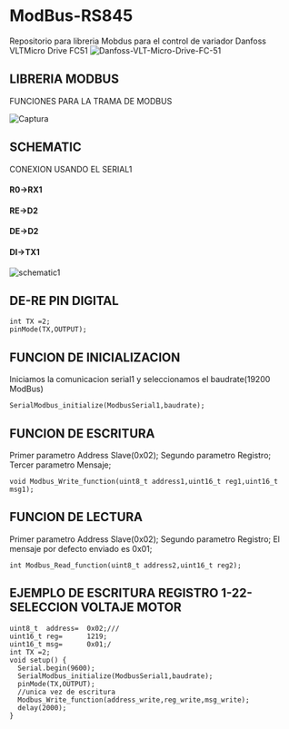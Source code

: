 # ModBus-RS845
Repositorio para libreria Mobdus para el control de variador Danfoss VLTMicro Drive FC51
![Danfoss-VLT-Micro-Drive-FC-51](https://user-images.githubusercontent.com/60046999/151054598-30cce8a7-47bf-4690-aabd-436097909bcd.jpg)


## LIBRERIA MODBUS

FUNCIONES PARA LA TRAMA DE MODBUS

![Captura](https://user-images.githubusercontent.com/60046999/150897983-f6116731-2717-47e0-88e3-dfd131dd2289.JPG)

## SCHEMATIC

CONEXION USANDO EL SERIAL1 

#### R0->RX1

#### RE->D2

#### DE->D2

#### DI->TX1

![schematic1](https://user-images.githubusercontent.com/60046999/151057889-2bdd6713-3509-4b3c-bdde-0428be71959a.png)

## DE-RE PIN DIGITAL
```
int TX =2;
pinMode(TX,OUTPUT);
```

## FUNCION DE INICIALIZACION

Iniciamos la comunicacion serial1 y seleccionamos el baudrate(19200 ModBus)
```
SerialModbus_initialize(ModbusSerial1,baudrate);
```

## FUNCION DE ESCRITURA 
Primer parametro Address Slave(0x02);
Segundo parametro Registro;
Tercer parametro Mensaje;
```
void Modbus_Write_function(uint8_t address1,uint16_t reg1,uint16_t msg1);
```

## FUNCION DE LECTURA
Primer parametro Address Slave(0x02);
Segundo parametro Registro;
El mensaje por defecto enviado es 0x01;
```
int Modbus_Read_function(uint8_t address2,uint16_t reg2);
```


## EJEMPLO DE ESCRITURA REGISTRO 1-22- SELECCION VOLTAJE MOTOR
```
uint8_t  address=  0x02;///
uint16_t reg=      1219;
uint16_t msg=      0x01;/
int TX =2;
void setup() {
  Serial.begin(9600);
  SerialModbus_initialize(ModbusSerial1,baudrate);
  pinMode(TX,OUTPUT);
  //unica vez de escritura 
  Modbus_Write_function(address_write,reg_write,msg_write);
  delay(2000);
}
```
